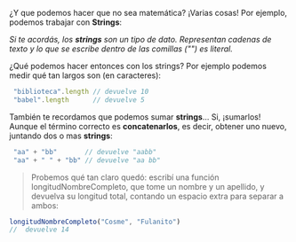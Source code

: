 ¿Y que podemos hacer que no sea matemática?
¡Varias cosas! Por ejemplo, podemos trabajar con **Strings**:

_Si te acordás, los **strings** son un tipo de dato. Representan cadenas de texto y lo que se escribe dentro de las comillas ("") es literal._

¿Qué podemos hacer entonces con los strings? Por ejemplo podemos medir qué tan largos son (en caracteres):

```javascript
 "biblioteca".length // devuelve 10
 "babel".length      // devuelve 5
```

También te recordamos que podemos sumar **strings**... Si, ¡sumarlos!
Aunque el término correcto es **concatenarlos**, es decir, obtener uno nuevo, juntando dos o mas **strings**:

```javascript
 "aa" + "bb"       // devuelve "aabb"
 "aa" + " " + "bb" // devuelve "aa bb"
```

> Probemos qué tan claro quedó: escribí una función longitudNombreCompleto, que tome un nombre y un apellido, y devuelva su longitud total, contando un espacio extra para separar a ambos:
```javascript
longitudNombreCompleto("Cosme", "Fulanito") 
//  devuelve 14
```